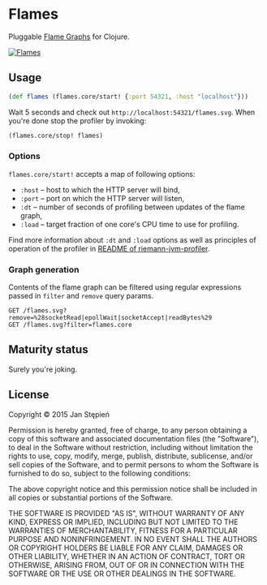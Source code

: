 # Flames

Pluggable [Flame Graphs][fg] for Clojure.

[![Flames][png]][svg]

## Usage

```clojure
(def flames (flames.core/start! {:port 54321, :host "localhost"}))
```

Wait 5 seconds and check out `http://localhost:54321/flames.svg`.
When you're done stop the profiler by invoking:

```clojure
(flames.core/stop! flames)
```

### Options

`flames.core/start!` accepts a map of following options:

  - `:host` – host to which the HTTP server will bind,
  - `:port` – port on which the HTTP server will listen,
  - `:dt` – number of seconds of profiling between updates of the flame graph,
  - `:load` – target fraction of one core's CPU time to use for profiling.

Find more information about `:dt` and `:load` options as well as principles of
operation of the profiler in [README of riemann-jvm-profiler][rjpreadme].

### Graph generation

Contents of the flame graph can be filtered using regular expressions passed
in `filter` and `remove` query params.

```
GET /flames.svg?remove=%28socketRead|epollWait|socketAccept|readBytes%29
GET /flames.svg?filter=flames.core
```

## Maturity status

Surely you're joking.

## License

Copyright © 2015 Jan Stępień

Permission is hereby granted, free of charge, to any person
obtaining a copy of this software and associated documentation
files (the "Software"), to deal in the Software without
restriction, including without limitation the rights to use,
copy, modify, merge, publish, distribute, sublicense, and/or
sell copies of the Software, and to permit persons to whom the
Software is furnished to do so, subject to the following conditions:

The above copyright notice and this permission notice shall be included
in all copies or substantial portions of the Software.

THE SOFTWARE IS PROVIDED "AS IS", WITHOUT WARRANTY OF ANY KIND, EXPRESS
OR IMPLIED, INCLUDING BUT NOT LIMITED TO THE WARRANTIES OF MERCHANTABILITY,
FITNESS FOR A PARTICULAR PURPOSE AND NONINFRINGEMENT. IN NO EVENT SHALL
THE AUTHORS OR COPYRIGHT HOLDERS BE LIABLE FOR ANY CLAIM, DAMAGES OR OTHER
LIABILITY, WHETHER IN AN ACTION OF CONTRACT, TORT OR OTHERWISE, ARISING
FROM, OUT OF OR IN CONNECTION WITH THE SOFTWARE OR THE USE OR OTHER
DEALINGS IN THE SOFTWARE.

[fg]: http://www.brendangregg.com/flamegraphs.html
[png]: https://stepien.cc/~jan/flames-01.png
[svg]: https://stepien.cc/~jan/flames-01.svg
[rjpreadme]: https://github.com/riemann/riemann-jvm-profiler/blob/0.1.0/README.md
